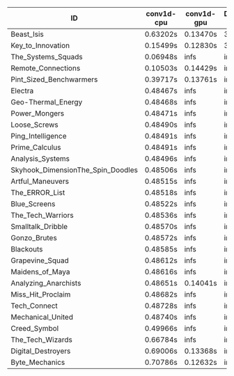 |ID|conv1d-cpu|conv1d-gpu|DWSPConv2D-gpu|gemm-gpu|avg|
|-|-|-|-|-|-|
|Beast_Isis|0.63202s|0.13470s|3.18981s|2.09633s|1.51321s|
|Key_to_Innovation|0.15499s|0.12830s|3.44379s|2.72287s|1.61249s|
|The_Systems_Squads|0.06948s|infs|infs|2.04660s|infs|
|Remote_Connections|0.10503s|0.14429s|infs|4.73447s|infs|
|Pint_Sized_Benchwarmers|0.39717s|0.13761s|infs|1.97460s|infs|
|Electra|0.48467s|infs|infs|4.73647s|infs|
|Geo-Thermal_Energy|0.48468s|infs|infs|4.72217s|infs|
|Power_Mongers|0.48471s|infs|infs|4.73899s|infs|
|Loose_Screws|0.48490s|infs|infs|4.72376s|infs|
|Ping_Intelligence|0.48491s|infs|infs|4.74260s|infs|
|Prime_Calculus|0.48491s|infs|infs|4.71824s|infs|
|Analysis_Systems|0.48496s|infs|infs|4.93920s|infs|
|Skyhook_DimensionThe_Spin_Doodles|0.48506s|infs|infs|4.74650s|infs|
|Artful_Maneuvers|0.48515s|infs|infs|4.73197s|infs|
|The_ERROR_List|0.48518s|infs|infs|4.73200s|infs|
|Blue_Screens|0.48522s|infs|infs|4.73214s|infs|
|The_Tech_Warriors|0.48536s|infs|infs|4.74274s|infs|
|Smalltalk_Dribble|0.48570s|infs|infs|4.69642s|infs|
|Gonzo_Brutes|0.48572s|infs|infs|4.72871s|infs|
|Blackouts|0.48585s|infs|infs|4.71772s|infs|
|Grapevine_Squad|0.48612s|infs|infs|4.72619s|infs|
|Maidens_of_Maya|0.48616s|infs|infs|4.75993s|infs|
|Analyzing_Anarchists|0.48651s|0.14041s|infs|4.64937s|infs|
|Miss_Hit_Proclaim|0.48682s|infs|infs|4.72523s|infs|
|Tech_Connect|0.48728s|infs|infs|4.73884s|infs|
|Mechanical_United|0.48740s|infs|infs|4.74911s|infs|
|Creed_Symbol|0.49966s|infs|infs|4.70743s|infs|
|The_Tech_Wizards|0.66784s|infs|infs|4.73524s|infs|
|Digital_Destroyers|0.69006s|0.13368s|infs|4.72359s|infs|
|Byte_Mechanics|0.70786s|0.12632s|infs|4.72445s|infs|
